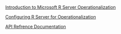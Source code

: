 [Introduction to Microsoft R Server Operationalization](https://msdn.microsoft.com/en-us/microsoft-r/operationalize/about)

[Configuring R Server for Operationalization](https://msdn.microsoft.com/en-us/microsoft-r/operationalize/configuration-initial)

[API Refrence Documentation](https://microsoft.github.io/deployr-api-docs/9.0.1/)
